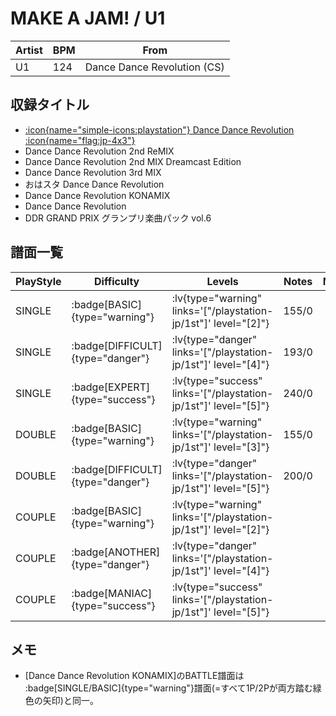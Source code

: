 # MAKE A JAM! / U1

|Artist|BPM|From|
|------|---|----|
|U1|124|Dance Dance Revolution (CS)|

## 収録タイトル

- [:icon{name="simple-icons:playstation"} Dance Dance Revolution :icon{name="flag:jp-4x3"}](/playstation-jp/1st)
- Dance Dance Revolution 2nd ReMIX
- Dance Dance Revolution 2nd MIX Dreamcast Edition
- Dance Dance Revolution 3rd MIX
- おはスタ Dance Dance Revolution
- Dance Dance Revolution KONAMIX
- Dance Dance Revolution
- DDR GRAND PRIX グランプリ楽曲パック vol.6

## 譜面一覧

|PlayStyle|Difficulty|Levels|Notes|Movie|
|---------|----------|------|-----|-----|
|SINGLE| :badge[BASIC]{type="warning"}| :lv{type="warning" links='["/playstation-jp/1st"]' level="[2]"}|155/0||
|SINGLE| :badge[DIFFICULT]{type="danger"}| :lv{type="danger" links='["/playstation-jp/1st"]' level="[4]"}|193/0||
|SINGLE| :badge[EXPERT]{type="success"}| :lv{type="success" links='["/playstation-jp/1st"]' level="[5]"}|240/0||
|DOUBLE| :badge[BASIC]{type="warning"}| :lv{type="warning" links='["/playstation-jp/1st"]' level="[3]"}|155/0||
|DOUBLE| :badge[DIFFICULT]{type="danger"}| :lv{type="danger" links='["/playstation-jp/1st"]' level="[5]"}|200/0||
|COUPLE| :badge[BASIC]{type="warning"}| :lv{type="warning" links='["/playstation-jp/1st"]' level="[2]"}|||
|COUPLE| :badge[ANOTHER]{type="danger"}| :lv{type="danger" links='["/playstation-jp/1st"]' level="[4]"}|||
|COUPLE| :badge[MANIAC]{type="success"}| :lv{type="success" links='["/playstation-jp/1st"]' level="[5]"}|||

## メモ

- [Dance Dance Revolution KONAMIX]のBATTLE譜面は :badge[SINGLE/BASIC]{type="warning"}譜面(=すべて1P/2Pが両方踏む緑色の矢印)と同一。